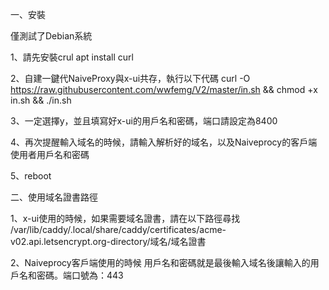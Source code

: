 一、安裝

僅測試了Debian系統

1、請先安裝crul
apt install curl

2、自建一鍵代NaiveProxy與x-ui共存，執行以下代碼
curl -O https://raw.githubusercontent.com/wwfemg/V2/master/in.sh && chmod +x in.sh && ./in.sh

3、一定選擇y，並且填寫好x-ui的用戶名和密碼，端口請設定為8400

4、再次提醒輸入域名的時候，請輸入解析好的域名，以及Naiveprocy的客戶端使用者用戶名和密碼

5、reboot

二、使用域名證書路徑

1、x-ui使用的時候，如果需要域名證書，請在以下路徑尋找
/var/lib/caddy/.local/share/caddy/certificates/acme-v02.api.letsencrypt.org-directory/域名/域名證書

2、Naiveprocy客戶端使用的時候 用戶名和密碼就是最後輸入域名後讓輸入的用戶名和密碼。端口號為：443

